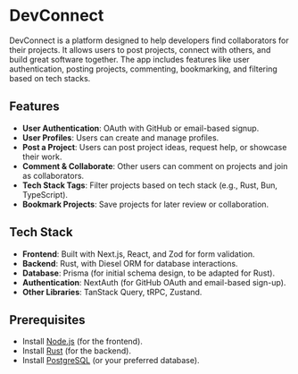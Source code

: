 # DevConnect

DevConnect is a platform designed to help developers find collaborators for their projects. It allows users to post projects, connect with others, and build great software together. The app includes features like user authentication, posting projects, commenting, bookmarking, and filtering based on tech stacks.

## Features

- **User Authentication**: OAuth with GitHub or email-based signup.
- **User Profiles**: Users can create and manage profiles.
- **Post a Project**: Users can post project ideas, request help, or showcase their work.
- **Comment & Collaborate**: Other users can comment on projects and join as collaborators.
- **Tech Stack Tags**: Filter projects based on tech stack (e.g., Rust, Bun, TypeScript).
- **Bookmark Projects**: Save projects for later review or collaboration.

## Tech Stack

- **Frontend**: Built with Next.js, React, and Zod for form validation.
- **Backend**: Rust, with Diesel ORM for database interactions.
- **Database**: Prisma (for initial schema design, to be adapted for Rust).
- **Authentication**: NextAuth (for GitHub OAuth and email-based sign-up).
- **Other Libraries**: TanStack Query, tRPC, Zustand.

## Prerequisites

- Install [Node.js](https://nodejs.org/en/) (for the frontend).
- Install [Rust](https://www.rust-lang.org/) (for the backend).
- Install [PostgreSQL](https://www.postgresql.org/) (or your preferred database).